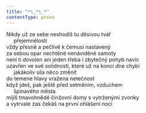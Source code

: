 ```yaml
---
title: "*\_*\_*"
contentType: prose
---
```


<section>

Nikdy už ze sebe neshodíš tu děsivou tvář  
     přejemnělosti  
vždy přesně a pečlivě k čemusi nastavený  
za sebou opar nechtěné nenáviděné samoty  
není ti dovolen ani jeden třeba i zbytečný pohyb navíc  
uzavřen ve své solidnosti, které už na konci dne chybí  
     jakákoliv síla něco změnit  
do temene hlavy vražena netečnost  
když jdeš, pak ještě před setměním, vzduchem  
     špinavého města  
míjíš tmavohnědé činžovní domy s vytrženými zvonky  
a vytrvale zas čekáš na první ohlášení noci

</section>
